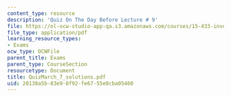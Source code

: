 ```yaml
---
content_type: resource
description: 'Quiz On The Day Before Lecture # 9'
file: https://ol-ocw-studio-app-qa.s3.amazonaws.com/courses/15-433-investments-spring-2003/20138a5b83e98f92fe6755e8cba05460_QuizMarch_7_solutions.pdf
file_type: application/pdf
learning_resource_types:
- Exams
ocw_type: OCWFile
parent_title: Exams
parent_type: CourseSection
resourcetype: Document
title: QuizMarch_7_solutions.pdf
uid: 20138a5b-83e9-8f92-fe67-55e8cba05460
---
```

